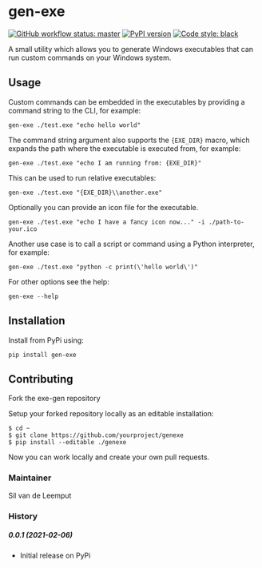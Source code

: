# gen-exe

[![GitHub workflow status: master](https://github.com/silvandeleemput/gen-exe/workflows/test-and-deploy/badge.svg?branch=master)](https://github.com/silvandeleemput/gen-exe/workflows)
[![PyPI version](https://badge.fury.io/py/gen-exe.svg)](https://badge.fury.io/py/gen-exe) 
[![Code style: black](https://img.shields.io/badge/code%20style-black-000000.svg)](https://github.com/psf/black)


A small utility which allows you to generate Windows executables that can run custom commands on your Windows system.

## Usage

Custom commands can be embedded in the executables by providing a command string to the CLI, for example:

`gen-exe ./test.exe "echo hello world"`

The command string argument also supports the `{EXE_DIR}` macro, which expands the path where the
executable is executed from, for example:

`gen-exe ./test.exe "echo I am running from: {EXE_DIR}"`

This can be used to run relative executables:

`gen-exe ./test.exe "{EXE_DIR}\\another.exe"`

Optionally you can provide an icon file for the executable.

`gen-exe ./test.exe "echo I have a fancy icon now..." -i ./path-to-your.ico`

Another use case is to call a script or command using a Python interpreter, for example:

`gen-exe ./test.exe "python -c print(\'hello world\')"`

For other options see the help:

`gen-exe --help`

## Installation

Install from PyPi using:

`pip install gen-exe`

## Contributing

Fork the exe-gen repository

Setup your forked repository locally as an editable installation:

```
$ cd ~
$ git clone https://github.com/yourproject/genexe
$ pip install --editable ./genexe
```

Now you can work locally and create your own pull requests.

### Maintainer

Sil van de Leemput

### History

##### 0.0.1 (2021-02-06)

* Initial release on PyPi
